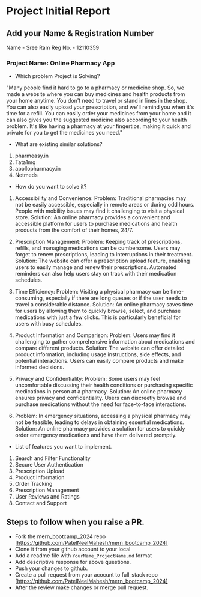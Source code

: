 # Project Initial Report

## Add your Name & Registration Number
Name - Sree Ram
Reg No. - 12110359

### Project Name: Online Pharmacy App

- Which problem Project is Solving?

"Many people find it hard to go to a pharmacy or medicine shop. So, we made a website where you can buy medicines and health products from your home anytime. You don't need to travel or stand in lines in the shop. You can also easily upload your prescription, and we'll remind you when it's time for a refill. You can easily order your medicines from your home and it can also gives you the suggested medicine also according to your health problem. It's like having a pharmacy at your fingertips, making it quick and private for you to get the medicines you need."


- What are existing similar solutions?

1. pharmeasy.in
2. Tata1mg
3. apollopharmacy.in
4. Netmeds


- How do you want to solve it?
    
1. Accessibility and Convenience:
Problem: Traditional pharmacies may not be easily accessible, especially in remote areas or during odd hours. People with mobility issues may find it challenging to visit a physical store.
Solution: An online pharmacy provides a convenient and accessible platform for users to purchase medications and health products from the comfort of their homes, 24/7.

2. Prescription Management:
Problem: Keeping track of prescriptions, refills, and managing medications can be cumbersome. Users may forget to renew prescriptions, leading to interruptions in their treatment.
Solution: The website can offer a prescription upload feature, enabling users to easily manage and renew their prescriptions. Automated reminders can also help users stay on track with their medication schedules.

3. Time Efficiency:
Problem: Visiting a physical pharmacy can be time-consuming, especially if there are long queues or if the user needs to travel a considerable distance.
Solution: An online pharmacy saves time for users by allowing them to quickly browse, select, and purchase medications with just a few clicks. This is particularly beneficial for users with busy schedules.

4. Product Information and Comparison:
Problem: Users may find it challenging to gather comprehensive information about medications and compare different products.
Solution: The website can offer detailed product information, including usage instructions, side effects, and potential interactions. Users can easily compare products and make informed decisions.

5. Privacy and Confidentiality:
Problem: Some users may feel uncomfortable discussing their health conditions or purchasing specific medications in person at a pharmacy.
Solution: An online pharmacy ensures privacy and confidentiality. Users can discreetly browse and purchase medications without the need for face-to-face interactions.

6. Problem: In emergency situations, accessing a physical pharmacy may not be feasible, leading to delays in obtaining essential medications.
Solution: An online pharmacy provides a solution for users to quickly order emergency medications and have them delivered promptly.


- List of features you want to implement.

1. Search and Filter Functionality
2. Secure User Authentication
3. Prescription Upload
4. Product Information
5. Order Tracking
6. Prescription Management
7. User Reviews and Ratings
8. Contact and Support

## Steps to follow when you raise a PR.

- Fork the mern_bootcamp_2024 repo [https://github.com/PatelNeelMahesh/mern_bootcamp_2024]
- Clone it from your github account to your local
- Add a readme file with `YourName_ProjectName.md` format
- Add descriptive response for above questions.
- Push your changes to github.
- Create a pull request from your acocunt to full_stack repo [https://github.com/PatelNeelMahesh/mern_bootcamp_2024]
- After the review make changes or merge pull request.
